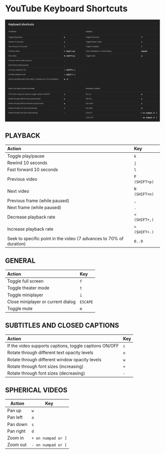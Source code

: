 # YouTube Keyboard Shortcuts

[![Keyboard Shortcuts Screenshot][#yt-keyboard-shortcuts-image]][#yt-keyboard-shortcuts-image]

[#yt-keyboard-shortcuts-image]: /docs/resources/images/youtube_keyboard_shortcuts.PNG



## PLAYBACK

| Action                                                              | Key           |
|:--------------------------------------------------------------------|:--------------|
| Toggle play/pause                                                   | `k`           |
| Rewind 10 seconds                                                   | `j`           |
| Fast forward 10 seconds                                             | `l`           |
| Previous video                                                      | `P (SHIFT+p)` |
| Next video                                                          | `N (SHIFT+n)` |
| Previous frame (while paused)                                       | `,`           |
| Next frame (while paused)                                           | `.`           |
| Decrease playback rate                                              | `< (SHIFT+,)` |
| Increase playback rate                                              | `> (SHIFT+.)` |
| Seek to specific point in the video (7 advances to 70% of duration) | `0..9`        |



## GENERAL

| Action                                                              | Key           |
|:--------------------------------------------------------------------|:--------------|
| Toggle full screen                                                  | `f`           |
| Toggle theater mode                                                 | `t`           |
| Toggle miniplayer                                                   | `i`           |
| Close miniplayer or current dialog                                  | `ESCAPE`      |
| Toggle mute                                                         | `m`           |



## SUBTITLES AND CLOSED CAPTIONS

| Action                                                              | Key           |
|:--------------------------------------------------------------------|:--------------|
| If the video supports captions, toggle captions ON/OFF              | `c`           |
| Rotate through different text opacity levels                        | `o`           |
| Rotate through different window opacity levels                      | `w`           |
| Rotate through font sizes (increasing)                              | `+`           |
| Rotate through font sizes (decreasing)                              | `-`           |



## SPHERICAL VIDEOS

| Action                                                              | Key                |
|---------------------------------------------------------------------|--------------------|
| Pan up                                                              | `w`                |
| Pan left                                                            | `a`                |
| Pan down                                                            | `s`                |
| Pan right                                                           | `d`                |
| Zoom in                                                             | `+ on numpad or ]` |
| Zoom out                                                            | `- on numpad or [` |

